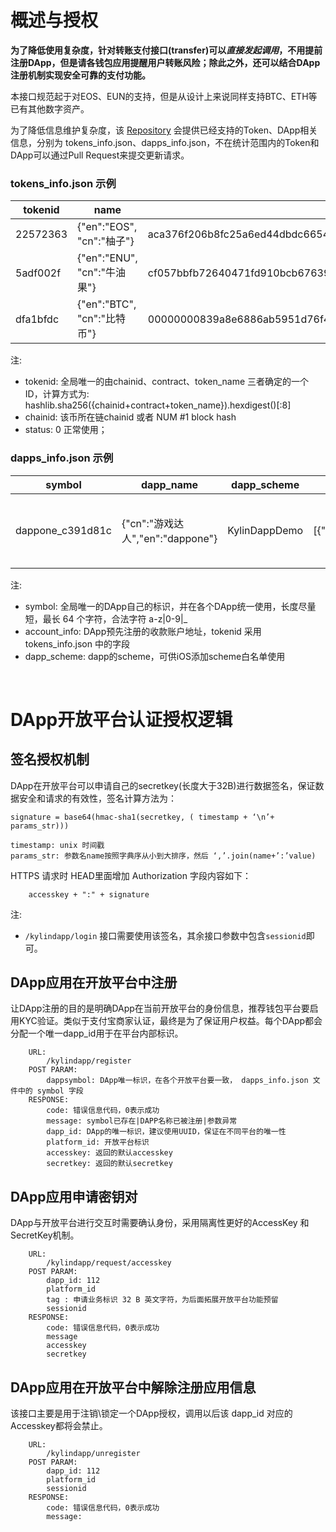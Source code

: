 # 概述与授权 

**为了降低使用复杂度，针对转账支付接口(transfer)可以*直接发起调用*，不用提前注册DApp，但是请各钱包应用提醒用户转账风险；除此之外，还可以结合DApp注册机制实现安全可靠的支付功能。**

本接口规范起于对EOS、EUN的支持，但是从设计上来说同样支持BTC、ETH等已有其他数字资产。

为了降低信息维护复杂度，该 [Repository](https://github.com/cryptokylin/KylinDappSpec) 会提供已经支持的Token、DApp相关信息，分别为 tokens_info.json、dapps_info.json，不在统计范围内的Token和DApp可以通过Pull Request来提交更新请求。

### tokens_info.json 示例
| tokenid | name | chainid | contract | token_name | website | status |
| ----------- | ----------- | ----------- | ----------- | ----------- | ----------- | ----------- |
| 22572363 | {"en":"EOS", "cn":"柚子"} | aca376f206b8fc25a6ed44dbdc66547c36c6c33e3a119ffbeaef943642f0e906 | eosio.token | EOS | https://github.com/EOSIO/eos | 0 |
| 5adf002f | {"en":"ENU", "cn":"牛油果"} | cf057bbfb72640471fd910bcb67639c22df9f92470936cddc1ade0e2f2e7dc4f | enu.token | ENU | https://github.com/enumivo/enumivo | 0 |
| dfa1bfdc | {"en":"BTC", "cn":"比特币"}  | 00000000839a8e6886ab5951d76f411475428afc90947ee320161bbf18eb6048 |  | BTC | https://github.com/bitcoin/bitcoin | 0 |  
 
注: 
* tokenid: 全局唯一的由chainid、contract、token_name 三者确定的一个ID，计算方式为: hashlib.sha256({chainid+contract+token_name}).hexdigest()[:8]
* chainid: 该币所在链chainid 或者 NUM #1 block hash
* status: 0 正常使用；

### dapps_info.json 示例
| symbol | dapp_name | dapp_scheme | account_info | org | description |
| ----------- | ----------- | ----------- | ----------- | ----------- | ----------- |
| dappone_c391d81c | {"cn":"游戏达人","en":"dappone"} | KylinDappDemo | [{"tokenid":"22572363","account":"wallet4bixin","memo":"123123"}] | {"name":"DAPPONE","website":"http://dappone.com/","email":"dappone@outlook.com","branding":{"logo":"http://dappone.com/pic/logo.png","cover":"http://dappone.com/pic/cover.png"},"social_network":{"steemit":"https://steemit.com/eos/@dappone","twitter":"https://twitter.com/CIGEOS","facebook":"https://www.facebook.com/cigeos","telegram":"https://t.me/cigeos"}} | {"cn":"第一款超级dapp游戏","en":"This is a super DAPP"} |
注: 
* symbol: 全局唯一的DApp自己的标识，并在各个DApp统一使用，长度尽量短，最长 64 个字符，合法字符 a-z|0-9|_ 
* account_info: DApp预先注册的收款账户地址，tokenid 采用 tokens_info.json 中的字段
* dapp_scheme: dapp的scheme，可供iOS添加scheme白名单使用

<br>

# DApp开放平台认证授权逻辑
## 签名授权机制

DApp在开放平台可以申请自己的secretkey(长度大于32B)进行数据签名，保证数据安全和请求的有效性，签名计算方法为：
```
signature = base64(hmac-sha1(secretkey, ( timestamp + ‘\n’+ params_str)))

timestamp: unix 时间戳
params_str: 参数名name按照字典序从小到大排序，然后 ‘,’.join(name+’:’value)
```
HTTPS 请求时 HEAD里面增加 Authorization 字段内容如下：
```
	accesskey + ":" + signature
``` 
注:  
* `/kylindapp/login` 接口需要使用该签名，其余接口参数中包含`sessionid`即可。

## DApp应用在开放平台中注册
让DApp注册的目的是明确DApp在当前开放平台的身份信息，推荐钱包平台要启用KYC验证。类似于支付宝商家认证，最终是为了保证用户权益。每个DApp都会分配一个唯一dapp_id用于在平台内部标识。
```
    URL:
        /kylindapp/register
    POST PARAM: 
        dappsymbol: DApp唯一标识，在各个开放平台要一致， dapps_info.json 文件中的 symbol 字段
    RESPONSE:
        code: 错误信息代码，0表示成功
        message: symbol已存在|DAPP名称已被注册|参数异常
        dapp_id: DApp的唯一标识，建议使用UUID，保证在不同平台的唯一性
        platform_id: 开放平台标识
        accesskey: 返回的默认accesskey
        secretkey: 返回的默认secretkey 
```

## DApp应用申请密钥对
DApp与开放平台进行交互时需要确认身份，采用隔离性更好的AccessKey 和 SecretKey机制。
```
    URL:
        /kylindapp/request/accesskey
    POST PARAM: 
        dapp_id: 112
        platform_id
        tag : 申请业务标识 32 B 英文字符，为后面拓展开放平台功能预留 
        sessionid
    RESPONSE:
        code: 错误信息代码，0表示成功
        message 
        accesskey 
        secretkey 
```
## DApp应用在开放平台中解除注册应用信息
该接口主要是用于注销\锁定一个DApp授权，调用以后该 dapp_id 对应的Accesskey都将会禁止。
```
    URL:
        /kylindapp/unregister
    POST PARAM: 
        dapp_id: 112
        platform_id
        sessionid
    RESPONSE:
        code: 错误信息代码，0表示成功
        message: 
```